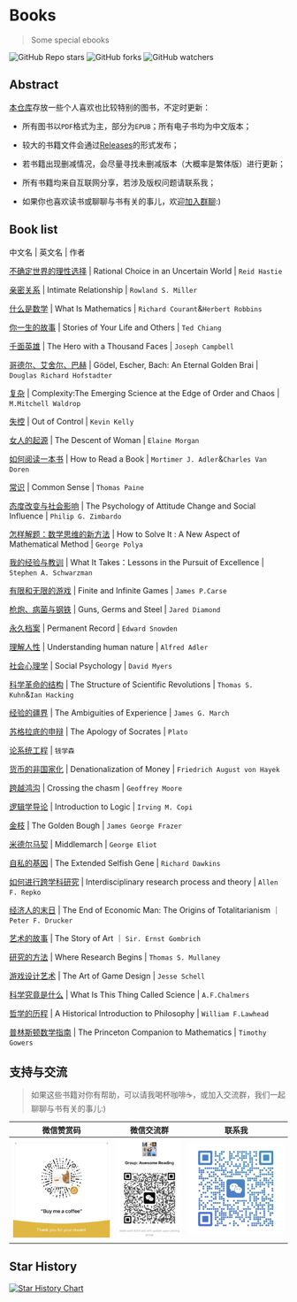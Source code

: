 # Books
> Some special ebooks

![GitHub Repo stars](https://img.shields.io/github/stars/holyshell/Books)
![GitHub forks](https://img.shields.io/github/forks/holyshell/Books)
![GitHub watchers](https://img.shields.io/github/watchers/holyshell/Books)

## Abstract

[本仓库](https://github.com/holyshell/Books)存放一些个人喜欢也比较特别的图书，不定时更新：

- 所有图书以`PDF`格式为主，部分为`EPUB`；所有电子书均为中文版本；

- 较大的书籍文件会通过[Releases](https://github.com/holyshell/Books/releases)的形式发布；
 
- 若书籍出现删减情况，会尽量寻找未删减版本（大概率是繁体版）进行更新；

- 所有书籍均来自互联网分享，若涉及版权问题请联系我；

- 如果你也喜欢读书或聊聊与书有关的事儿，欢迎[加入群聊](#支持与交流):)

## Book list

中文名  |  英文名  |  作者 

[不确定世界的理性选择](https://github.com/holyshell/Books/blob/master/%5B%E4%B8%8D%E7%A1%AE%E5%AE%9A%E4%B8%96%E7%95%8C%E7%9A%84%E7%90%86%E6%80%A7%E9%80%89%E6%8B%A9%EF%BC%9A%E5%88%A4%E6%96%AD%E4%B8%8E%E5%86%B3%E7%AD%96%E5%BF%83%E7%90%86%E5%AD%A6%5D.%E9%9B%B7%E5%BE%B7%C2%B7%E6%B5%B7%E6%96%AF%E8%92%82.pdf) | Rational Choice in an Uncertain World | ` Reid Hastie `

[亲密关系](https://github.com/holyshell/Books/blob/master/%5B%E4%BA%B2%E5%AF%86%E5%85%B3%E7%B3%BB%5D(%E7%AC%AC6%E7%89%88).%20%E7%BD%97%E5%85%B0%C2%B7%E7%B1%B3%E5%8B%92.pdf) | Intimate Relationship | `Rowland S. Miller`

[什么是数学](https://github.com/holyshell/Books/blob/master/%5B%E4%BB%80%E4%B9%88%E6%98%AF%E6%95%B0%E5%AD%A6%EF%BC%9A%E5%AF%B9%E6%80%9D%E6%83%B3%E5%92%8C%E6%96%B9%E6%B3%95%E7%9A%84%E5%9F%BA%E6%9C%AC%E7%A0%94%E7%A9%B6%5D.R%C2%B7%E6%9F%AF%E6%9C%97.H%C2%B7%E7%BD%97%E5%AE%BE.pdf) | What Is Mathematics | ` Richard Courant `&` Herbert Robbins `

[你一生的故事](https://github.com/holyshell/Books/blob/master/%5B%E4%BD%A0%E4%B8%80%E7%94%9F%E7%9A%84%E6%95%85%E4%BA%8B%5D(%E6%96%87%E5%AD%97%E7%89%88).%E7%89%B9%E5%BE%B7%C2%B7%E8%92%8B.pdf) | Stories of Your Life and Others | `Ted Chiang`

[千面英雄](https://github.com/holyshell/Books/blob/master/%5B%E5%8D%83%E9%9D%A2%E8%8B%B1%E9%9B%84%5D.%E7%BA%A6%E7%91%9F%E5%A4%AB%C2%B7%E5%9D%8E%E8%B4%9D%E5%B0%94.pdf) | The Hero with a Thousand Faces | `Joseph Campbell`

[哥德尔、艾舍尔、巴赫](https://github.com/holyshell/Books/blob/master/%5B%E5%93%A5%E5%BE%B7%E5%B0%94%EF%BC%8C%E5%9F%83%E8%88%8D%E5%B0%94%E5%92%8C%E5%B7%B4%E8%B5%AB%E2%80%94%E9%9B%86%E5%BC%82%E7%92%A7%E4%B9%8B%E5%A4%A7%E6%88%90%5D.%E4%BE%AF%E4%B8%96%E8%BE%BE.pdf) | Gödel, Escher, Bach: An Eternal Golden Brai | `Douglas Richard Hofstadter`

[复杂](https://github.com/holyshell/Books/blob/master/%5B%E5%A4%8D%E6%9D%82-%E8%AF%9E%E7%94%9F%E4%BA%8E%E7%A7%A9%E5%BA%8F%E4%B8%8E%E6%B7%B7%E6%B2%8C%E8%BE%B9%E7%BC%98%E7%9A%84%E7%A7%91%E5%AD%A6%5D.%E7%B1%B3%E6%AD%87%E5%B0%94%C2%B7%E6%B2%83%E5%B0%94%E5%BE%B7%E7%BD%97%E6%99%AE.pdf) | Complexity:The Emerging Science at the Edge of Order and Chaos | ` M.Mitchell Waldrop`

[失控](https://github.com/holyshell/Books/blob/master/%5B%E5%A4%B1%E6%8E%A7-%E5%85%A8%E4%BA%BA%E7%B1%BB%E7%9A%84%E6%9C%80%E7%BB%88%E5%91%BD%E8%BF%90%E5%92%8C%E7%BB%93%E5%B1%80%5D.%E5%87%AF%E6%96%87%C2%B7%E5%87%AF%E5%88%A9.pdf) | Out of Control | `Kevin Kelly`

[女人的起源](https://github.com/holyshell/Books/blob/master/%5B%E5%A5%B3%E4%BA%BA%E7%9A%84%E8%B5%B7%E6%BA%90%5D.%E4%BC%8A%E8%8E%B2%C2%B7%E6%91%A9%E6%A0%B9.pdf) | The Descent of Woman | `Elaine Morgan`

[如何阅读一本书](https://github.com/holyshell/Books/blob/master/%5B%E5%A6%82%E4%BD%95%E9%98%85%E8%AF%BB%E4%B8%80%E6%9C%AC%E4%B9%A6%5D.%E8%8E%AB%E6%8F%90%E9%BB%98%C2%B7J.%20%E8%89%BE%E5%BE%B7%E5%8B%92.pdf) | How to Read a Book | `Mortimer J. Adler`&`Charles Van Doren`

[常识](https://github.com/holyshell/Books/blob/master/%5B%E5%B8%B8%E8%AF%86%5D.%E6%89%98%E9%A9%AC%E6%96%AF%C2%B7%E6%BD%98%E6%81%A9.pdf) | Common Sense | `Thomas Paine`

[态度改变与社会影响](https://github.com/holyshell/Books/blob/master/%5B%E6%80%81%E5%BA%A6%E6%94%B9%E5%8F%98%E4%B8%8E%E7%A4%BE%E4%BC%9A%E5%BD%B1%E5%93%8D%5D.%E8%8F%B2%E5%88%A9%E6%99%AE%C2%B7%E6%B4%A5%E5%B7%B4%E5%A4%9A.pdf) | The Psychology of Attitude Change and Social Influence | `Philip G. Zimbardo`

[怎样解题：数学思维的新方法](https://github.com/holyshell/Books/blob/master/%5B%E6%80%8E%E6%A0%B7%E8%A7%A3%E9%A2%98%EF%BC%9A%E6%95%B0%E5%AD%A6%E6%80%9D%E7%BB%B4%E7%9A%84%E6%96%B0%E6%96%B9%E6%B3%95%5D.G%C2%B7%E6%B3%A2%E5%88%A9%E4%BA%9A.pdf) | How to Solve It : A New Aspect of Mathematical Method | `George Polya`

[我的经验与教训](https://github.com/holyshell/Books/blob/master/%5B%E6%88%91%E7%9A%84%E7%BB%8F%E9%AA%8C%E4%B8%8E%E6%95%99%E8%AE%AD%5D.%E8%8B%8F%E4%B8%96%E6%B0%91.pdf) | What It Takes：Lessons in the Pursuit of Excellence | `Stephen A. Schwarzman`

[有限和无限的游戏](https://github.com/holyshell/Books/blob/master/%5B%E6%9C%89%E9%99%90%E4%B8%8E%E6%97%A0%E9%99%90%E7%9A%84%E6%B8%B8%E6%88%8F%EF%BC%9A%E4%B8%80%E4%B8%AA%E5%93%B2%E5%AD%A6%E5%AE%B6%E7%9C%BC%E4%B8%AD%E7%9A%84%E7%AB%9E%E6%8A%80%E4%B8%96%E7%95%8C%5D.%E8%A9%B9%E5%A7%86%E6%96%AF%C2%B7%E5%8D%A1%E6%96%AF.pdf) | Finite and Infinite Games | `James P.Carse`

[枪炮、病菌与钢铁](https://github.com/holyshell/Books/blob/master/%5B%E6%9E%AA%E7%82%AE%E7%97%85%E8%8F%8C%E4%B8%8E%E9%92%A2%E9%93%81%EF%BC%9A%E4%BA%BA%E7%B1%BB%E7%A4%BE%E4%BC%9A%E7%9A%84%E5%91%BD%E8%BF%90%5D(%E4%BF%AE%E8%AE%A2%E7%89%88).%E8%B4%BE%E9%9B%B7%E5%BE%B7%C2%B7%E6%88%B4%E8%92%99%E5%BE%B7.pdf) | Guns, Germs and Steel | `Jared Diamond`

[永久档案](https://github.com/holyshell/Books/blob/master/%5B%E6%B0%B8%E4%B9%85%E6%AA%94%E6%A1%88%5D.%E7%88%B1%E5%BE%B7%E5%8D%8E%C2%B7%E6%96%AF%E8%AF%BA%E7%99%BB.pdf) | Permanent Record | `Edward Snowden`

[理解人性](https://github.com/holyshell/Books/blob/master/%5B%E7%90%86%E8%A7%A3%E4%BA%BA%E6%80%A7%5D.%E9%98%BF%E5%BE%B7%E5%8B%92.pdf) | Understanding human nature | `Alfred Adler`

[社会心理学](https://github.com/holyshell/Books/blob/master/%5B%E7%A4%BE%E4%BC%9A%E5%BF%83%E7%90%86%E5%AD%A6%5D.%E6%88%B4%E7%BB%B4%C2%B7%E8%BF%88%E5%B0%94%E6%96%AF.pdf) | Social Psychology | `David Myers`

[科学革命的结构](https://github.com/holyshell/Books/blob/master/%5B%E7%A7%91%E5%AD%A6%E9%9D%A9%E5%91%BD%E7%9A%84%E7%BB%93%E6%9E%84%5D(%E7%AC%AC%E5%9B%9B%E7%89%88).%E6%89%98%E9%A9%AC%E6%96%AF.%E5%BA%93%E6%81%A9.pdf)  | The Structure of Scientific Revolutions | `Thomas S. Kuhn`&`Ian Hacking`  

[经验的疆界](https://github.com/holyshell/Books/blob/master/%5B%E7%BB%8F%E9%AA%8C%E7%9A%84%E7%96%86%E7%95%8C%5D.%E8%A9%B9%E5%A7%86%E6%96%AF%C2%B7%E9%A9%AC%E5%A5%87.pdf)  | The Ambiguities of Experience | ` James G. March `

[苏格拉底的申辩](https://github.com/holyshell/Books/blob/master/%5B%E8%8B%8F%E6%A0%BC%E6%8B%89%E5%BA%95%E7%9A%84%E7%94%B3%E8%BE%A9%5D.(%E5%8F%A4%E5%B8%8C%E8%85%8A)%E6%9F%8F%E6%8B%89%E5%9B%BE.pdf) | The Apology of Socrates | `Plato`

[论系统工程](https://github.com/holyshell/Books/blob/master/%5B%E8%AE%BA%E7%B3%BB%E7%BB%9F%E5%B7%A5%E7%A8%8B%5D(%E6%96%B0%E4%B8%96%E7%BA%AA%E7%89%88).%E9%92%B1%E5%AD%A6%E6%A3%AE.pdf) | `钱学森`

[货币的非国家化](https://github.com/holyshell/Books/blob/master/%5B%E8%B4%A7%E5%B8%81%E7%9A%84%E9%9D%9E%E5%9B%BD%E5%AE%B6%E5%8C%96%5D.%E5%93%88%E8%80%B6%E5%85%8B.pdf)  | Denationalization of Money | ` Friedrich August von Hayek `

[跨越鸿沟](https://github.com/holyshell/Books/blob/master/%5B%E8%B7%A8%E8%B6%8A%E9%B8%BF%E6%B2%9F%5D.%E6%9D%B0%E5%BC%97%E9%87%8C%C2%B7%E6%91%A9%E5%B0%94.pdf)  | Crossing the chasm | ` Geoffrey Moore `

[逻辑学导论](https://github.com/holyshell/Books/blob/master/%5B%E9%80%BB%E8%BE%91%E5%AD%A6%E5%AF%BC%E8%AE%BA%EF%BC%88%E7%AC%AC15%E7%89%88%EF%BC%89%5D.%E6%AC%A7%E6%96%87%C2%B7M%C2%B7%E6%9F%AF%E5%8C%B9.pdf) | Introduction to Logic | `Irving M. Copi`

[金枝](https://github.com/holyshell/Books/blob/master/%E3%80%8A%E9%87%91%E6%9E%9D%E3%80%8B(%E5%85%A8%E4%B8%A4%E5%86%8C)%EF%BC%9A%E8%B7%A8%E8%B6%8A%E4%B8%87%E5%B9%B4%E7%9A%84%E4%BA%BA%E6%80%A7%E8%BF%9B%E5%8C%96%E6%95%85%E4%BA%8B.epub) | The Golden Bough | `James George Frazer`

[米德尔马契](https://github.com/holyshell/Books/blob/master/%E7%B1%B3%E5%BE%B7%E5%B0%94%E9%A9%AC%E5%A5%91%20%5B%E8%8B%B1%5D%20%E4%B9%94%E6%B2%BB%C2%B7%E8%89%BE%E7%95%A5%E7%89%B9.epub) | Middlemarch | `George Eliot`

[自私的基因](https://github.com/holyshell/Books/blob/master/%E8%87%AA%E7%A7%81%E7%9A%84%E5%9F%BA%E5%9B%A0%EF%BC%8840%E5%91%A8%E5%B9%B4%E5%A2%9E%E8%AE%A2%E7%89%88%EF%BC%89.epub) | The Extended Selfish Gene | `Richard Dawkins`

[如何进行跨学科研究](https://github.com/holyshell/Books/releases/tag/20231113) |  Interdisciplinary research process and theory | `Allen F. Repko`

[经济人的末日](https://github.com/holyshell/Books/releases/tag/202311131) | The End of Economic Man:
The Origins of Totalitarianism ｜ `Peter F. Drucker`

[艺术的故事](https://github.com/holyshell/Books/releases/tag/20231114) | The Story of Art ｜ `Sir. Ernst Gombrich`

[研究的方法](https://github.com/holyshell/Books/releases/tag/20240302) | Where Research Begins | `Thomas S. Mullaney`

[游戏设计艺术](https://github.com/holyshell/Books/releases/tag/20241016) | The Art of Game Design | `Jesse Schell`

[科学究竟是什么](https://github.com/holyshell/Books/releases/tag/20241118) | What Is This Thing Called Science | `A.F.Chalmers`

[哲学的历程](https://github.com/holyshell/Books/releases/tag/20241227) | A Historical Introduction to Philosophy | `William F.Lawhead`

[普林斯顿数学指南](https://github.com/holyshell/Books/releases/tag/20250312) | The Princeton Companion to Mathematics | `Timothy Gowers` 

## 支持与交流
> 如果这些书籍对你有帮助，可以请我喝杯咖啡☕，或加入交流群，我们一起聊聊与书有关的事儿:)

| 微信赞赏码                   | 微信交流群                         | 联系我                  |
|----------------------------|----------------------------------|-------------------------|
|![微信赞赏](./img/reward.jpg) | ![微信群](./img/IMG_0745.JPG) | ![联系我](./img/myid.jpg)


## Star History

[![Star History Chart](https://api.star-history.com/svg?repos=holyshell/Books&type=Date)](https://star-history.com/#holyshell/Books&Date)



